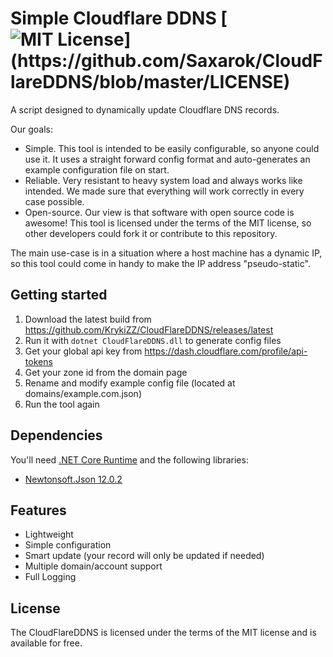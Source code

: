 # Simple Cloudflare DDNS [![MIT License](https://img.shields.io/apm/l/atomic-design-ui.svg?)](https://github.com/Saxarok/CloudFlareDDNS/blob/master/LICENSE)

A script designed to dynamically update Cloudflare DNS records. 

Our goals:
* Simple. This tool is intended to be easily configurable, so anyone could use it. It uses a straight forward config format and auto-generates an example configuration file on start.
* Reliable. Very resistant to heavy system load and always works like intended. We made sure that everything will work correctly in every case possible.
* Open-source. Our view is that software with open source code is awesome! This tool is licensed under the terms of the MIT license, so other developers could fork it or contribute to this repository.

The main use-case is in a situation where a host machine has a dynamic IP, so this tool could come in handy to make the IP address "pseudo-static".

## Getting started
1. Download the latest build from https://github.com/KrykiZZ/CloudFlareDDNS/releases/latest
2. Run it with ```dotnet CloudFlareDDNS.dll``` to generate config files
3. Get your global api key from https://dash.cloudflare.com/profile/api-tokens
4. Get your zone id from the domain page
5. Rename and modify example config file (located at domains/example.com.json)
6. Run the tool again

## Dependencies
You'll need [.NET Core Runtime](https://dotnet.microsoft.com/download) and the following libraries:
 - [Newtonsoft.Json 12.0.2](https://www.nuget.org/packages/Newtonsoft.Json/12.0.2)
 
## Features
  - Lightweight
  - Simple configuration
  - Smart update (your record will only be updated if needed)
  - Multiple domain/account support  
  - Full Logging
  
## License
The CloudFlareDDNS is licensed under the terms of the MIT license and is available for free.
